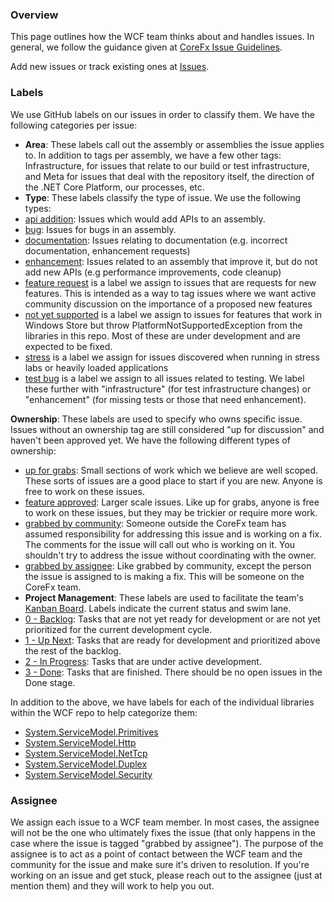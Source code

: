 ### Overview
This page outlines how the WCF team thinks about and handles issues.  In general, we follow the guidance given at [CoreFx Issue Guidelines](https://github.com/dotnet/corefx/blob/master/Documentation/issue-guide.md).

Add new issues or track existing ones at [Issues](https://github.com/dotnet/wcf/issues).

### Labels
We use GitHub labels on our issues in order to classify them.  We have the following categories per issue:
* **Area**: These labels call out the assembly or assemblies the issue applies to. In addition to tags per assembly, we have a few other tags: Infrastructure, for issues that relate to our build or test infrastructure, and Meta for issues that deal with the repository itself, the direction of the .NET Core Platform, our processes, etc.
* **Type**: These labels classify the type of issue.  We use the following types:
 * [api addition](https://github.com/dotnet/wcf/labels/api%20addition): Issues which would add APIs to an assembly.
 * [bug](https://github.com/dotnet/wcf/labels/bug): Issues for bugs in an assembly.
 * [documentation](https://github.com/dotnet/wcf/labels/documentation): Issues relating to documentation (e.g. incorrect documentation, enhancement requests)
 * [enhancement](https://github.com/dotnet/wcf/labels/enhancement): Issues related to an assembly that improve it, but do not add new APIs (e.g performance improvements, code cleanup)
 * [feature request](https://github.com/dotnet/wcf/labels/feature%20request) is a label we assign to issues that are requests for new features. This is intended as a way to tag issues where we want active community discussion on the importance of a proposed new features
 * [not yet supported](https://github.com/dotnet/wcf/labels/not%20yet%20supported) is a label we assign to issues for features that work in Windows Store but throw PlatformNotSupportedException from the libraries in this repo. Most of these are under development and are expected to be fixed.
 * [stress](https://github.com/dotnet/wcf/labels/stress) is a label we assign for issues discovered when running in stress labs or heavily loaded applications
 * [test bug](https://github.com/dotnet/wcf/labels/test%20bug) is a label we assign to all issues related to testing. We label these further with "infrastructure" (for test infrastructure changes) or "enhancement" (for missing tests or those that need enhancement).

**Ownership**: These labels are used to specify who owns specific issue. Issues without an ownership tag are still considered "up for discussion" and haven't been approved yet. We have the following different types of ownership:
 * [up for grabs](https://github.com/dotnet/wcf/labels/up-for-grabs): Small sections of work which we believe are well scoped. These sorts of issues are a good place to start if you are new.  Anyone is free to work on these issues.
 * [feature approved](https://github.com/dotnet/wcf/labels/feature%20approved): Larger scale issues.  Like up for grabs, anyone is free to work on these issues, but they may be trickier or require more work.
 * [grabbed by community](https://github.com/dotnet/wcf/labels/grabbed%20by%20community): Someone outside the CoreFx team has assumed responsibility for addressing this issue and is working on a fix.  The comments for the issue will call out who is working on it.  You shouldn't try to address the issue without coordinating with the owner.
 * [grabbed by assignee](https://github.com/dotnet/wcf/labels/grabbed%20by%20assignee): Like grabbed by community, except the person the issue is assigned to is making a fix.  This will be someone on the CoreFx team.
* **Project Management**: These labels are used to facilitate the team's [Kanban Board](https://huboard.com/dotnet/wcf).  Labels indicate the current status and swim lane.  
 * [0 - Backlog](https://github.com/dotnet/wcf/issues?q=is%3Aopen+is%3Aissue+label%3A%220+-+Backlog%22): Tasks that are not yet ready for development or are not yet prioritized for the current development cycle.
 * [1 - Up Next](https://github.com/dotnet/wcf/issues?q=is%3Aopen+is%3Aissue+label%3A%221+-+Up+Next%22): Tasks that are ready for development and prioritized above the rest of the backlog.
 * [2 - In Progress](https://github.com/dotnet/wcf/issues?q=is%3Aopen+is%3Aissue+label%3A%222+-+In+Progress%22): Tasks that are under active development.
 * [3 - Done](https://github.com/dotnet/wcf/issues?q=is%3Aopen+is%3Aissue+label%3A%223+-+Done%22): Tasks that are finished.  There should be no open issues in the Done stage.


In addition to the above, we have labels for each of the individual libraries within the WCF repo to help categorize them:
 * [System.ServiceModel.Primitives](https://github.com/dotnet/wcf/labels/System.ServiceModel.Primitives)
 * [System.ServiceModel.Http](https://github.com/dotnet/wcf/labels/System.ServiceModel.Http)
 * [System.ServiceModel.NetTcp](https://github.com/dotnet/wcf/labels/System.ServiceModel.NetTcp)
 * [System.ServiceModel.Duplex](https://github.com/dotnet/wcf/labels/System.ServiceModel.Duplex)
 * [System.ServiceModel.Security](https://github.com/dotnet/wcf/labels/System.ServiceModel.Security)

### Assignee
We assign each issue to a WCF team member.  In most cases, the assignee will not be the one who ultimately fixes the issue (that only happens in the case where the issue is tagged "grabbed by assignee"). The purpose of the assignee is to act as a point of contact between the WCF team and the community for the issue and make sure it's driven to resolution.  If you're working on an issue and get stuck, please reach out to the assignee (just at mention them)  and they will work to help you out.
